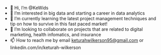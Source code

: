 - 👋 Hi, I’m @KeWids
- 👀 I’m interested in big data and starting a career in data analytics
- 🌱 I’m currently learning the latest project management techniques and tip on how to survive in this fast paced market!
- 💞️ I’m looking to collaborate on projects that are related to digital marketing, health infomatics, and insurance
- 📫 How to reach me by email keturahwilkerson95@gmail.com or linkedin.com/in/keturah-wilkerson
<!---
KeWids/KeWids is a ✨ special ✨ repository because its `README.md` (this file) appears on your GitHub profile.
You can click the Preview link to take a look at your changes.
--->
